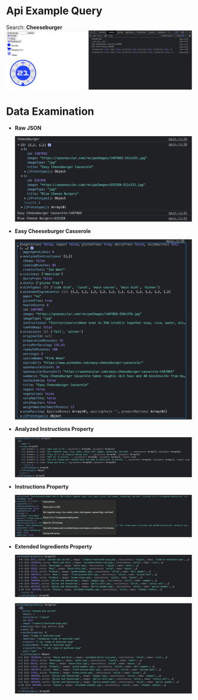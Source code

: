 # Api Example Query
Search: **Cheeseburger**
![](apiQuery-pt0.png)

# Data Examination
* __Raw JSON__
  
  ![](apiQuery-pt1.png)
* __Easy Cheeseburger Casserole__
  
  ![](apiQuery-pt2.png)
* __Analyzed Instructions Property__
  
  ![](apiQuery-pt3.png)
* __Instructions Property__
  
  ![](apiQuery-pt4.png)
* __Extended Ingredients Property__

  ![](apiQuery-pt5.png)

  ![](apiQuery-pt6.png)
